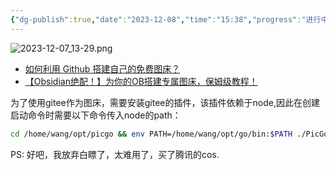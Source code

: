 ```yaml
---
{"dg-publish":true,"date":"2023-12-08","time":"15:38","progress":"进行中","tags":["入门指南"],"permalink":"/工具/picgo/","dgPassFrontmatter":true}
---
```





![2023-12-07_13-29.png](https://cdn.jsdelivr.net/gh/wangzhankun/img-repo/2023-12-07_13-29.png)

* [如何利用 Github 搭建自己的免费图床？](https://zhuanlan.zhihu.com/p/353775844)
* [【Obsidian绝配！】为你的OB搭建专属图床，保姆级教程！](https://sspai.com/post/75765)

为了使用gitee作为图床，需要安装gitee的插件，该插件依赖于node,因此在创建启动命令时需要以下命令传入node的path：
```sh
cd /home/wang/opt/picgo && env PATH=/home/wang/opt/go/bin:$PATH ./PicGo-2.3.1.AppImage
```


PS: 好吧，我放弃白瞟了，太难用了，买了腾讯的cos.